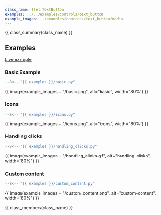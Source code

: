 ```yaml
---
class_name: flet.TextButton
examples: ../../examples/controls/text_button
example_images: ../examples/controls/text_button/media
---
```


{{ class_summary(class_name) }}

## Examples

[Live example](https://flet-controls-gallery.fly.dev/buttons/textbutton)

### Basic Example

```python
--8<-- "{{ examples }}/basic.py"
```

{{ image(example_images + "/basic.png", alt="basic", width="80%") }}


### Icons

```python
--8<-- "{{ examples }}/icons.py"
```

{{ image(example_images + "/icons.png", alt="icons", width="80%") }}


### Handling clicks

```python
--8<-- "{{ examples }}/handling_clicks.py"
```

{{ image(example_images + "/handling_clicks.gif", alt="handling-clicks", width="80%") }}


### Custom content

```python
--8<-- "{{ examples }}/custom_content.py"
```

{{ image(example_images + "/custom_content.png", alt="custom-content", width="80%") }}


{{ class_members(class_name) }}
